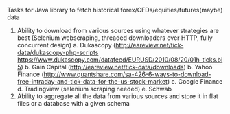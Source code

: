 Tasks for Java library to fetch historical forex/CFDs/equities/futures(maybe) data

1. Ability to download from various sources using whatever strategies are best (Selenium webscraping, threaded downloaders over HTTP, fully concurrent design)
    a. Dukascopy (http://eareview.net/tick-data/dukascopy-php-scripts https://www.dukascopy.com/datafeed/EURUSD/2010/08/20/01h_ticks.bi5)
    b. Gain Capital (http://eareview.net/tick-data/downloads)
    b. Yahoo Finance (http://www.quantshare.com/sa-426-6-ways-to-download-free-intraday-and-tick-data-for-the-us-stock-market)
    c. Google Finance
    d. Tradingview (selenium scraping needed)
    e. Schwab
2. Ability to aggregate all the data from various sources and store it in flat files or a database with a given schema